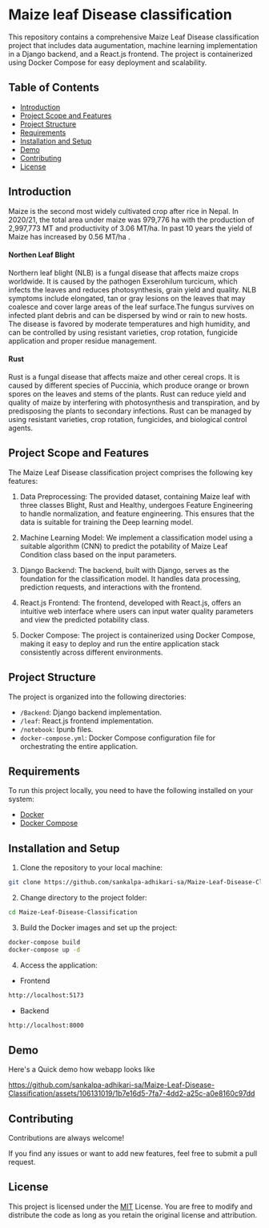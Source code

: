 
# Maize leaf Disease classification

This repository contains a comprehensive Maize Leaf Disease classification project that includes data augumentation, machine learning implementation in a Django backend, and a React.js frontend. The project is containerized using Docker Compose for easy deployment and scalability.
## Table of Contents

- [Introduction](#introduction)
- [Project Scope and Features](#project-scope-and-features)
- [Project Structure](#project-structure)
- [Requirements](#requirements)
- [Installation and Setup](#installation-and-setup)
- [Demo](#demo)
- [Contributing](#contributing)
- [License](#license)
## Introduction
Maize is the second most widely cultivated crop after rice in Nepal. In 2020/21, the total area under maize was 979,776 ha with the production of 2,997,773 MT and productivity of 3.06 MT/ha. In past 10 years the yield of Maize has increased by 0.56 MT/ha .

#### Northen Leaf Blight
Northern leaf blight (NLB) is a fungal disease that affects maize crops worldwide. It is caused by the pathogen Exserohilum turcicum, which infects the leaves and reduces photosynthesis, grain yield and quality. NLB symptoms include elongated, tan or gray lesions on the leaves that may coalesce and cover large areas of the leaf surface.The fungus survives on infected plant debris and can be dispersed by wind or rain to new hosts. The disease is favored by moderate temperatures and high humidity, and can be controlled by using resistant varieties, crop rotation, fungicide application and proper residue management.

#### Rust
Rust is a fungal disease that affects maize and other cereal crops. It is caused by different species of Puccinia, which produce orange or brown spores on the leaves and stems of the plants. Rust can reduce yield and quality of maize by interfering with photosynthesis and transpiration, and by predisposing the plants to secondary infections. Rust can be managed by using resistant varieties, crop rotation, fungicides, and biological control agents.

## Project Scope and Features
The Maize Leaf Disease classification project comprises the following key features:

1. Data Preprocessing: The provided dataset, containing Maize leaf with three classes Blight, Rust and Healthy, undergoes Feature Engineering to handle  normalization, and feature engineering. This ensures that the data is suitable for training the Deep learning model.

2. Machine Learning Model: We implement a classification model using a suitable algorithm (CNN) to predict the potability of Maize Leaf Condition class based on the input parameters.

3. Django Backend: The backend, built with Django, serves as the foundation for the classification model. It handles data processing, prediction requests, and interactions with the frontend.

4. React.js Frontend: The frontend, developed with React.js, offers an intuitive web interface where users can input water quality parameters and view the predicted potability class.

5. Docker Compose: The project is containerized using Docker Compose, making it easy to deploy and run the entire application stack consistently across different environments.
## Project Structure
The project is organized into the following directories:

- `/Backend`: Django backend implementation.
- `/leaf`: React.js frontend implementation.
- `/notebook`: Ipunb files.
- `docker-compose.yml`: Docker Compose configuration file for orchestrating the entire application.
## Requirements
To run this project locally, you need to have the following installed on your system:
- [Docker](https://docs.docker.com/desktop/install/windows-install/)
- [Docker Compose](https://docs.docker.com/compose/)

## Installation and Setup

1. Clone the repository to your local machine:

```bash
git clone https://github.com/sankalpa-adhikari-sa/Maize-Leaf-Disease-Classification.git
```
2. Change directory to the project folder:
```bash
cd Maize-Leaf-Disease-Classification
```
3. Build the Docker images and set up the project:
```bash
docker-compose build
docker-compose up -d
```
4. Access the application:
- Frontend
```bash
http://localhost:5173
```
- Backend
```bash
http://localhost:8000
```
## Demo

Here's a Quick demo how webapp looks like


https://github.com/sankalpa-adhikari-sa/Maize-Leaf-Disease-Classification/assets/106131019/1b7e16d5-7fa7-4dd2-a25c-a0e8160c97dd


## Contributing

Contributions are always welcome!

If you find any issues or want to add new features, feel free to submit a pull request.


## License

This project is licensed under the [MIT](https://choosealicense.com/licenses/mit/) License. You are free to modify and distribute the code as long as you retain the original license and attribution.
